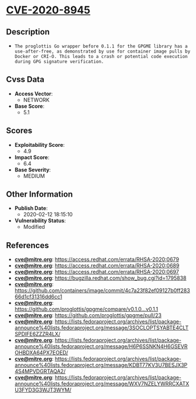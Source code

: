 
# [CVE-2020-8945](https://access.redhat.com/errata/RHSA-2020:0679)

## Description

- `The proglottis Go wrapper before 0.1.1 for the GPGME library has a use-after-free, as demonstrated by use for container image pulls by Docker or CRI-O. This leads to a crash or potential code execution during GPG signature verification.`

## Cvss Data

- **Access Vector**:
  - NETWORK
- **Base Score**:
  - 5.1

## Scores

- **Exploitability Score**:
  - 4.9
- **Impact Score**:
  - 6.4
- **Base Severity**:
  - MEDIUM

## Other Information

- **Publish Date**:
  - 2020-02-12 18:15:10
- **Vulnerability Status**:
  - Modified

## References

- **cve@mitre.org**: https://access.redhat.com/errata/RHSA-2020:0679
- **cve@mitre.org**: https://access.redhat.com/errata/RHSA-2020:0689
- **cve@mitre.org**: https://access.redhat.com/errata/RHSA-2020:0697
- **cve@mitre.org**: https://bugzilla.redhat.com/show_bug.cgi?id=1795838
- **cve@mitre.org**: https://github.com/containers/image/commit/4c7a23f82ef09127b0ff28366d1cf31316dd6cc1
- **cve@mitre.org**: https://github.com/proglottis/gpgme/compare/v0.1.0...v0.1.1
- **cve@mitre.org**: https://github.com/proglottis/gpgme/pull/23
- **cve@mitre.org**: https://lists.fedoraproject.org/archives/list/package-announce%40lists.fedoraproject.org/message/3SOCLOPTSYABTE4CLTSPDIFE6ZZZR4LX/
- **cve@mitre.org**: https://lists.fedoraproject.org/archives/list/package-announce%40lists.fedoraproject.org/message/H6P6SSNKN4H6GSEVROHBDXA64PX7EOED/
- **cve@mitre.org**: https://lists.fedoraproject.org/archives/list/package-announce%40lists.fedoraproject.org/message/KDBT77KV3U7BESJX3P4S4MPVDGRTAQA2/
- **cve@mitre.org**: https://lists.fedoraproject.org/archives/list/package-announce%40lists.fedoraproject.org/message/WXV7NZELYWRRCXATXU3FYD3G3WJT3WYM/
